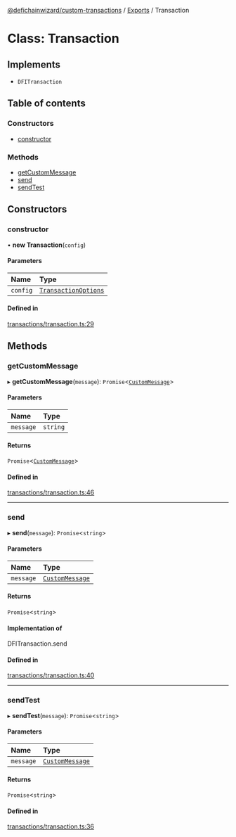 [@defichainwizard/custom-transactions](../README.md) / [Exports](../modules.md) / Transaction

# Class: Transaction

## Implements

- `DFITransaction`

## Table of contents

### Constructors

- [constructor](Transaction.md#constructor)

### Methods

- [getCustomMessage](Transaction.md#getcustommessage)
- [send](Transaction.md#send)
- [sendTest](Transaction.md#sendtest)

## Constructors

### constructor

• **new Transaction**(`config`)

#### Parameters

| Name | Type |
| :------ | :------ |
| `config` | [`TransactionOptions`](../interfaces/TransactionOptions.md) |

#### Defined in

[transactions/transaction.ts:29](https://github.com/DeFiChain-Wizard/custom-transcation-library/blob/e9f166c/src/transactions/transaction.ts#L29)

## Methods

### getCustomMessage

▸ **getCustomMessage**(`message`): `Promise`<[`CustomMessage`](../interfaces/CustomMessage.md)\>

#### Parameters

| Name | Type |
| :------ | :------ |
| `message` | `string` |

#### Returns

`Promise`<[`CustomMessage`](../interfaces/CustomMessage.md)\>

#### Defined in

[transactions/transaction.ts:46](https://github.com/DeFiChain-Wizard/custom-transcation-library/blob/e9f166c/src/transactions/transaction.ts#L46)

___

### send

▸ **send**(`message`): `Promise`<`string`\>

#### Parameters

| Name | Type |
| :------ | :------ |
| `message` | [`CustomMessage`](../interfaces/CustomMessage.md) |

#### Returns

`Promise`<`string`\>

#### Implementation of

DFITransaction.send

#### Defined in

[transactions/transaction.ts:40](https://github.com/DeFiChain-Wizard/custom-transcation-library/blob/e9f166c/src/transactions/transaction.ts#L40)

___

### sendTest

▸ **sendTest**(`message`): `Promise`<`string`\>

#### Parameters

| Name | Type |
| :------ | :------ |
| `message` | [`CustomMessage`](../interfaces/CustomMessage.md) |

#### Returns

`Promise`<`string`\>

#### Defined in

[transactions/transaction.ts:36](https://github.com/DeFiChain-Wizard/custom-transcation-library/blob/e9f166c/src/transactions/transaction.ts#L36)
